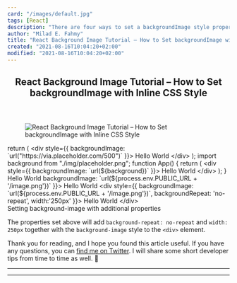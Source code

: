 ```yaml
---
card: "/images/default.jpg"
tags: [React]
description: "There are four ways to set a backgroundImage style property u"
author: "Milad E. Fahmy"
title: "React Background Image Tutorial – How to Set backgroundImage with Inline CSS Style"
created: "2021-08-16T10:04:20+02:00"
modified: "2021-08-16T10:04:20+02:00"
---
```

<div class="site-wrapper">
<main id="site-main" class="site-main outer">
<div class="inner">
<article class="post-full post tag-react tag-javascript tag-web-development ">
<header class="post-full-header">
<h1 class="post-full-title">React Background Image Tutorial – How to Set backgroundImage with Inline CSS Style</h1>
</header>
<figure class="post-full-image">
<picture>
<source media="(max-width: 700px)" sizes="1px" srcset="data:image/gif;base64,R0lGODlhAQABAIAAAAAAAP///yH5BAEAAAAALAAAAAABAAEAAAIBRAA7 1w">
<source media="(min-width: 701px)" sizes="(max-width: 800px) 400px,
(max-width: 1170px) 700px,
1400px" srcset="/news/content/images/size/w300/2020/12/fcc-bg-image-2.png 300w,
/news/content/images/size/w600/2020/12/fcc-bg-image-2.png 600w,
/news/content/images/size/w1000/2020/12/fcc-bg-image-2.png 1000w,
/news/content/images/size/w2000/2020/12/fcc-bg-image-2.png 2000w">
<img onerror="this.style.display='none'" src="/news/content/images/size/w2000/2020/12/fcc-bg-image-2.png" alt="React Background Image Tutorial – How to Set backgroundImage with Inline CSS Style">
</picture>
</figure>
<section class="post-full-content">
<div class="post-content">
return (
&lt;div style={{
backgroundImage: `url("https://via.placeholder.com/500")`
}}&gt;
Hello World
&lt;/div&gt;
);
import background from "./img/placeholder.png";
function App() {
return (
&lt;div style={{ backgroundImage: `url(${background})` }}&gt;
Hello World
&lt;/div&gt;
);
}
Hello World
backgroundImage: `url(${process.env.PUBLIC_URL + '/image.png'})`
}}&gt;
Hello World
&lt;div style={{
backgroundImage: `url(${process.env.PUBLIC_URL + '/image.png'})`,
backgroundRepeat: 'no-repeat',
width:'250px'
}}&gt;
Hello World
&lt;/div&gt;</code></pre><figcaption>Setting background-image with additional properties</figcaption></figure><p>The properties set above will add <code>background-repeat: no-repeat</code> and <code>width: 250px</code> together with the <code>background-image</code> style to the <code>&lt;div&gt;</code> element.</p><p>Thank you for reading, and I hope you found this article useful. If you have any questions, you can <a href="https://twitter.com/nsebhastian">find me on Twitter</a>. I will share some short developer tips from time to time as well. 🙂</p>
</div>
<hr>
<hr>
</section>
</article>
</div>
</main>
</div>
<!-- Google Tag Manager (noscript) -->
<!-- End Google Tag Manager (noscript) -->
